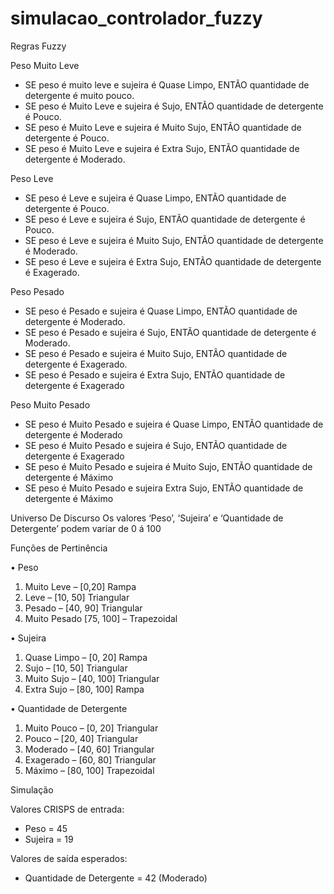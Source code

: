 # simulacao_controlador_fuzzy

 Regras Fuzzy

Peso Muito Leve
<ul>
<li>	SE peso é muito leve e sujeira é Quase Limpo, ENTÃO quantidade de detergente é muito pouco.</li>
<li>	SE peso é Muito Leve e sujeira é Sujo, ENTÃO quantidade de detergente é Pouco.</li>
<li>	SE peso é Muito Leve e sujeira é Muito Sujo, ENTÃO quantidade de detergente é Pouco.</li>
<li> SE peso é Muito Leve e sujeira é Extra Sujo, ENTÃO quantidade de detergente é Moderado.</li>
</ul>
Peso Leve
<ul>
<li> SE peso é Leve e sujeira é Quase Limpo, ENTÃO quantidade de detergente é Pouco.</li>
<li>	SE peso é Leve e sujeira é Sujo, ENTÃO quantidade de detergente é Pouco.</li>
<li>	SE peso é Leve e sujeira é Muito Sujo, ENTÃO quantidade de detergente é Moderado.</li>
<li>	SE peso é Leve e sujeira é Extra Sujo, ENTÃO quantidade de detergente é Exagerado.</li>
</ul>
Peso Pesado
<ul>
 <li>	SE peso é Pesado e sujeira é Quase Limpo, ENTÃO quantidade de detergente é Moderado.</li>
 <li>	SE peso é Pesado e sujeira é Sujo, ENTÃO quantidade de detergente é Moderado.</li>
 <li>	SE peso é Pesado e sujeira é Muito Sujo, ENTÃO quantidade de detergente é Exagerado.</li>
 <li> SE peso é Pesado e sujeira é Extra Sujo, ENTÃO quantidade de detergente é Exagerado</li>
</ul>
Peso Muito Pesado
<ul>
 <li>	SE peso é Muito Pesado e sujeira é Quase Limpo, ENTÃO quantidade de detergente é Moderado</li>
 <li>	SE peso é Muito Pesado e sujeira é Sujo, ENTÃO quantidade de detergente é Exagerado</li>
 <li>	SE peso é Muito Pesado e sujeira é Muito Sujo, ENTÃO quantidade de detergente é Máximo</li>
 <li>	SE peso é Muito Pesado e sujeira Extra Sujo, ENTÃO quantidade de detergente é Máximo</li>
</ul>

Universo De Discurso
Os valores ‘Peso’, ‘Sujeira’ e ‘Quantidade de Detergente’ podem variar de 0 á 100



Funções de Pertinência

•	Peso
1.	Muito Leve – [0,20] Rampa
2.	Leve – [10, 50] Triangular
3.	Pesado – [40, 90] Triangular
4.	Muito Pesado [75, 100] – Trapezoidal

•	Sujeira
1.	Quase Limpo – [0, 20] Rampa
2.	Sujo – [10, 50] Triangular
3.	Muito Sujo – [40, 100] Triangular
4.	Extra Sujo – [80, 100] Rampa

•	Quantidade de Detergente
1.	Muito Pouco – [0, 20]  Triangular
2.	Pouco – [20, 40]  Triangular
3.	Moderado – [40, 60]   Triangular
4.	Exagerado – [60, 80]  Triangular
5.	Máximo – [80, 100]  Trapezoidal


Simulação

Valores CRISPS de entrada: 
<ul>	
 <li>Peso = 45
 <li>	Sujeira = 19
</ul>  
Valores de saída esperados:
<ul>
<li>	Quantidade de Detergente = 42 (Moderado)</li>
</ul> 
